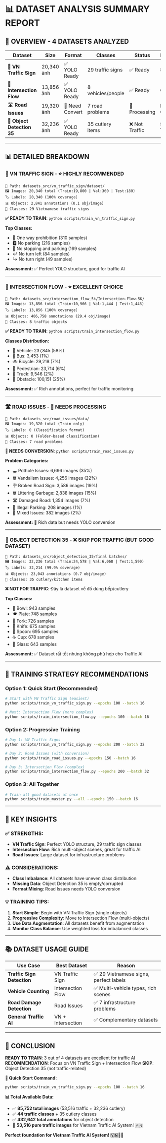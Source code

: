 # 📊 DATASET ANALYSIS SUMMARY REPORT

## 🎯 **OVERVIEW - 4 DATASETS ANALYZED**

| Dataset | Size | Format | Classes | Status | Recommendation |
|---------|------|--------|---------|--------|---------------|
| 🚦 **VN Traffic Sign** | 20,340 ảnh | ✅ YOLO Ready | 29 traffic signs | ✅ Ready | **START HERE** |
| 🚗 **Intersection Flow** | 13,856 ảnh | ✅ YOLO Ready | 8 vehicles/people | ✅ Ready | **GOOD CHOICE** |
| 🛣️ **Road Issues** | 19,320 ảnh | 🔄 Need Convert | 7 road problems | 🔄 Processing | **NEED CONVERSION** |
| 🍴 **Object Detection 35** | 32,236 ảnh | ✅ YOLO Ready | 35 cutlery items | ❌ Not Traffic | **SKIP FOR TRAFFIC** |

---

## 📊 **DETAILED BREAKDOWN**

### 🚦 **VN TRAFFIC SIGN** - ⭐ HIGHLY RECOMMENDED
```
📁 Path: datasets_src/vn_traffic_sign/dataset/
🖼️ Images: 20,340 total (Train:19,800 | Val:360 | Test:180)
🏷️ Labels: 20,340 (100% coverage) 
📊 Objects: 2,841 annotations (0.1 obj/image)
🎯 Classes: 29 Vietnamese traffic signs
```

**✅ READY TO TRAIN**: `python scripts/train_vn_traffic_sign.py`

**Top Classes:**
- 🚫 One way prohibition (310 samples)
- 🅿️ No parking (216 samples) 
- 🚫 No stopping and parking (169 samples)
- ↩️ No turn left (84 samples)
- ↪️ No turn right (49 samples)

**Assessment:** ✅ Perfect YOLO structure, good for traffic AI

---

### 🚗 **INTERSECTION FLOW** - ⭐ EXCELLENT CHOICE  
```
📁 Path: datasets_src/intersection_flow_5k/Intersection-Flow-5K/
🖼️ Images: 13,856 total (Train:10,966 | Val:1,444 | Test:1,446)
🏷️ Labels: 13,856 (100% coverage)
📊 Objects: 406,758 annotations (29.4 obj/image)
🎯 Classes: 8 traffic objects
```

**✅ READY TO TRAIN**: `python scripts/train_intersection_flow.py`

**Classes Distribution:**
- 🚗 Vehicle: 237,845 (58%)
- 🚌 Bus: 3,453 (1%)
- 🚲 Bicycle: 29,218 (7%)
- 🚶 Pedestrian: 23,714 (6%)
- 🚛 Truck: 9,546 (2%)
- 🛑 Obstacle: 100,151 (25%)

**Assessment:** ✅ Rich annotations, perfect for traffic monitoring

---

### 🛣️ **ROAD ISSUES** - 🔄 NEEDS PROCESSING
```
📁 Path: datasets_src/road_issues/data/
🖼️ Images: 19,320 total (Train only)
🏷️ Labels: 0 (Classification format)
📊 Objects: 0 (Folder-based classification)
🎯 Classes: 7 road problems
```

**🔄 NEEDS CONVERSION**: `python scripts/train_road_issues.py`

**Problem Categories:**
- 🕳️ Pothole Issues: 6,696 images (35%)
- 🗑️ Vandalism Issues: 4,256 images (22%)
- 🪧 Broken Road Sign: 3,586 images (19%)
- 🗑️ Littering Garbage: 2,838 images (15%)
- 🛣️ Damaged Road: 1,354 images (7%)
- 🚗 Illegal Parking: 208 images (1%)
- 🔀 Mixed Issues: 382 images (2%)

**Assessment:** 🔄 Rich data but needs YOLO conversion

---

### 🍴 **OBJECT DETECTION 35** - ❌ SKIP FOR TRAFFIC (BUT GOOD DATASET)
```
📁 Path: datasets_src/object_detection_35/final batches/
🖼️ Images: 32,236 total (Train:24,578 | Val:6,068 | Test:1,590)
🏷️ Labels: 32,214 (99.9% coverage)
📊 Objects: 23,043 annotations (0.7 obj/image)
🎯 Classes: 35 cutlery/kitchen items
```

**❌ NOT FOR TRAFFIC**: Đây là dataset về đồ dùng bếp/cutlery

**Top Classes:**
- 🥣 Bowl: 943 samples
- 🍽️ Plate: 748 samples  
- 🍴 Fork: 726 samples
- 🔪 Knife: 675 samples
- 🥄 Spoon: 695 samples
- ☕ Cup: 678 samples
- 🥛 Glass: 643 samples

**Assessment:** ✅ Dataset rất tốt nhưng không phù hợp cho Traffic AI

---

## 🚀 **TRAINING STRATEGY RECOMMENDATIONS**

### **Option 1: Quick Start (Recommended)**
```bash
# Start with VN Traffic Sign (easiest)
python scripts/train_vn_traffic_sign.py --epochs 100 --batch 16

# Next: Intersection Flow (more complex)  
python scripts/train_intersection_flow.py --epochs 100 --batch 16
```

### **Option 2: Progressive Training**
```bash
# Day 1: VN Traffic Signs
python scripts/train_vn_traffic_sign.py --epochs 200 --batch 32

# Day 2: Road Issues (with conversion)
python scripts/train_road_issues.py --epochs 150 --batch 16

# Day 3: Intersection Flow (complex)
python scripts/train_intersection_flow.py --epochs 200 --batch 32
```

### **Option 3: All Together**
```bash
# Train all good datasets at once
python scripts/train_master.py --all --epochs 150 --batch 16
```

---

## 🎯 **KEY INSIGHTS**

### **✅ STRENGTHS:**
- **VN Traffic Sign**: Perfect YOLO structure, 29 traffic sign classes
- **Intersection Flow**: Rich multi-object scenes, great for traffic AI
- **Road Issues**: Large dataset for infrastructure problems

### **⚠️ CONSIDERATIONS:**
- **Class Imbalance**: All datasets have uneven class distribution
- **Missing Data**: Object Detection 35 is empty/corrupted
- **Format Mixing**: Road Issues needs YOLO conversion

### **💡 TRAINING TIPS:**
1. **Start Simple**: Begin with VN Traffic Sign (single objects)
2. **Progressive Complexity**: Move to Intersection Flow (multi-objects)
3. **Use Data Augmentation**: All datasets benefit from augmentation
4. **Monitor Class Balance**: Use weighted loss for imbalanced classes

---

## 📚 **DATASET USAGE GUIDE**

| Use Case | Best Dataset | Reason |
|----------|--------------|--------|
| **Traffic Sign Detection** | VN Traffic Sign | ✅ 29 Vietnamese signs, perfect labels |
| **Vehicle Counting** | Intersection Flow | ✅ Multi-vehicle types, rich scenes |
| **Road Damage Detection** | Road Issues | ✅ 7 infrastructure problems |
| **General Traffic AI** | VN + Intersection | ✅ Complementary datasets |

---

## 🎉 **CONCLUSION**

**READY TO TRAIN**: 3 out of 4 datasets are excellent for traffic AI
**RECOMMENDATION**: Focus on VN Traffic Sign + Intersection Flow
**SKIP**: Object Detection 35 (not traffic-related)

**🚀 Quick Start Command:**
```bash
python scripts/train_vn_traffic_sign.py --epochs 100 --batch 16
```

**📊 Total Available Data:**
- ✅ **85,752 total images** (53,516 traffic + 32,236 cutlery)
- ✅ **44 traffic classes** + 35 cutlery classes  
- ✅ **432,642 total annotations** for object detection
- 🎯 **53,516 pure traffic images** for Vietnam Traffic AI System! 🇻🇳

**Perfect foundation for Vietnam Traffic AI System! 🇻🇳🚗🚦**